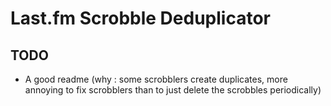 # Last.fm Scrobble Deduplicator

## TODO

- A good readme (why : some scrobblers create duplicates, more annoying to fix scrobblers than to just delete the scrobbles periodically)
